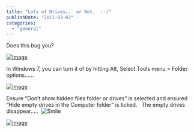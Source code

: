 ```yaml
---
title: "Lots of Drives….  or Not.  :-)"
publishDate: "2011-03-02"
categories: 
  - "general"
---
```


Does this bug you?

[![image](http://ramberlinggeek.co.uk/wp-content/uploads/2011/03/image_thumb.png "image")](http://ramberlinggeek.co.uk/wp-content/uploads/2011/03/image.png)

In Windows 7, you can turn it of by hitting Alt, Select Tools menu > Folder options……

[![image](http://ramberlinggeek.co.uk/wp-content/uploads/2011/03/image_thumb1.png "image")](http://ramberlinggeek.co.uk/wp-content/uploads/2011/03/image1.png)

Ensure “Don’t show hidden files folder or drives” is selected and ensured “Hide empty drives in the Computer folder” is ticked.   The empty drives disappear…..  ![Smile](http://ramberlinggeek.co.uk/wp-content/uploads/2011/03/wlEmoticon-smile.png)

[![image](http://ramberlinggeek.co.uk/wp-content/uploads/2011/03/image_thumb2.png "image")](http://ramberlinggeek.co.uk/wp-content/uploads/2011/03/image2.png)
